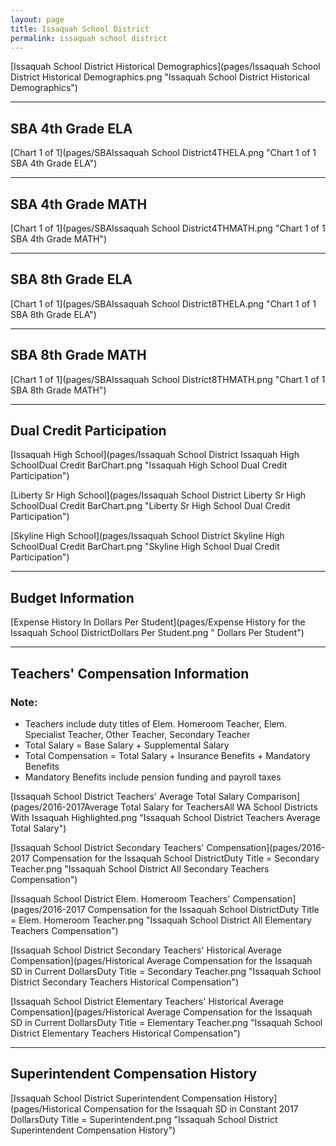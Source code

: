 ```yaml
---
layout: page
title: Issaquah School District
permalink: issaquah school district
---
```



[Issaquah School District Historical Demographics](pages/Issaquah School District Historical Demographics.png "Issaquah School District Historical Demographics")

___

## SBA 4th Grade ELA

[Chart 1 of 1](pages/SBAIssaquah School District4THELA.png "Chart 1 of 1 SBA 4th Grade ELA")


___

## SBA 4th Grade MATH

[Chart 1 of 1](pages/SBAIssaquah School District4THMATH.png "Chart 1 of 1 SBA 4th Grade MATH")


___

## SBA 8th Grade ELA

[Chart 1 of 1](pages/SBAIssaquah School District8THELA.png "Chart 1 of 1 SBA 8th Grade ELA")


___

## SBA 8th Grade MATH

[Chart 1 of 1](pages/SBAIssaquah School District8THMATH.png "Chart 1 of 1 SBA 8th Grade MATH")


___

## Dual Credit Participation

[Issaquah High School](pages/Issaquah School District Issaquah High SchoolDual Credit BarChart.png "Issaquah High School Dual Credit Participation")

[Liberty Sr High School](pages/Issaquah School District Liberty Sr High SchoolDual Credit BarChart.png "Liberty Sr High School Dual Credit Participation")

[Skyline High School](pages/Issaquah School District Skyline High SchoolDual Credit BarChart.png "Skyline High School Dual Credit Participation")


___

## Budget Information

[Expense History In Dollars Per Student](pages/Expense History for the Issaquah School DistrictDollars Per Student.png " Dollars Per Student")


___

## Teachers' Compensation Information
### Note:
- Teachers include duty titles of Elem. Homeroom Teacher, Elem. Specialist Teacher, Other Teacher, Secondary Teacher
- Total Salary = Base Salary + Supplemental Salary
- Total Compensation = Total Salary + Insurance Benefits + Mandatory Benefits
- Mandatory Benefits include pension funding and payroll taxes

[Issaquah School District Teachers' Average Total Salary Comparison](pages/2016-2017Average Total Salary for TeachersAll WA School Districts With Issaquah Highlighted.png "Issaquah School District Teachers Average Total Salary")

[Issaquah School District Secondary Teachers' Compensation](pages/2016-2017 Compensation for the Issaquah School DistrictDuty Title = Secondary Teacher.png "Issaquah School District All Secondary Teachers Compensation")

[Issaquah School District Elem. Homeroom Teachers' Compensation](pages/2016-2017 Compensation for the Issaquah School DistrictDuty Title = Elem. Homeroom Teacher.png "Issaquah School District All Elementary Teachers Compensation")

[Issaquah School District Secondary Teachers' Historical Average Compensation](pages/Historical Average Compensation for the Issaquah SD in Current DollarsDuty Title = Secondary Teacher.png "Issaquah School District Secondary Teachers Historical Compensation")

[Issaquah School District Elementary Teachers' Historical Average Compensation](pages/Historical Average Compensation for the Issaquah SD in Current DollarsDuty Title = Elementary Teacher.png "Issaquah School District Elementary Teachers Historical Compensation")


___

## Superintendent Compensation History

[Issaquah School District Superintendent Compensation History](pages/Historical Compensation for the Issaquah SD in Constant 2017 DollarsDuty Title = Superintendent.png "Issaquah School District Superintendent Compensation History")

